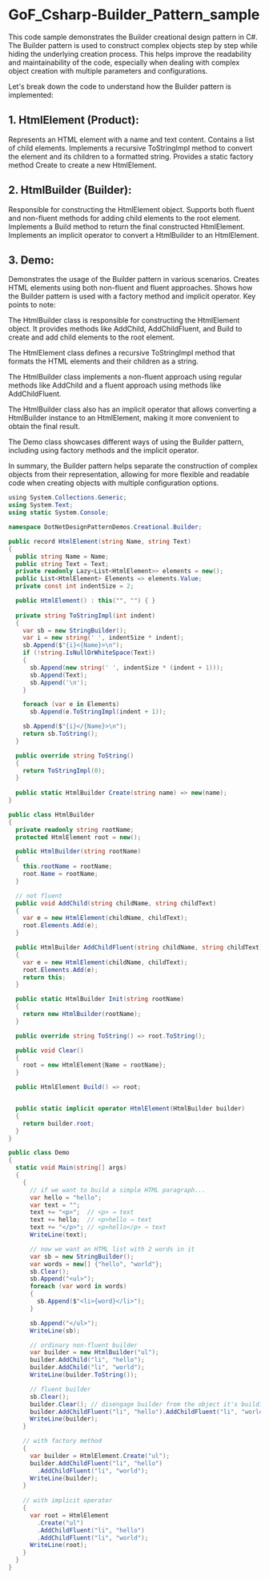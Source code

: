 # GoF_Csharp-Builder_Pattern_sample

This code sample demonstrates the Builder creational design pattern in C#. The Builder pattern is used to construct complex objects step by step while hiding the underlying creation process. This helps improve the readability and maintainability of the code, especially when dealing with complex object creation with multiple parameters and configurations.

Let's break down the code to understand how the Builder pattern is implemented:

## 1. HtmlElement (Product):
Represents an HTML element with a name and text content.
Contains a list of child elements.
Implements a recursive ToStringImpl method to convert the element and its children to a formatted string.
Provides a static factory method Create to create a new HtmlElement.

## 2. HtmlBuilder (Builder):
Responsible for constructing the HtmlElement object.
Supports both fluent and non-fluent methods for adding child elements to the root element.
Implements a Build method to return the final constructed HtmlElement.
Implements an implicit operator to convert a HtmlBuilder to an HtmlElement.

## 3. Demo:
Demonstrates the usage of the Builder pattern in various scenarios.
Creates HTML elements using both non-fluent and fluent approaches.
Shows how the Builder pattern is used with a factory method and implicit operator.
Key points to note:

The HtmlBuilder class is responsible for constructing the HtmlElement object. It provides methods like AddChild, AddChildFluent, and Build to create and add child elements to the root element.

The HtmlElement class defines a recursive ToStringImpl method that formats the HTML elements and their children as a string.

The HtmlBuilder class implements a non-fluent approach using regular methods like AddChild and a fluent approach using methods like AddChildFluent.

The HtmlBuilder class also has an implicit operator that allows converting a HtmlBuilder instance to an HtmlElement, making it more convenient to obtain the final result.

The Demo class showcases different ways of using the Builder pattern, including using factory methods and the implicit operator.

In summary, the Builder pattern helps separate the construction of complex objects from their representation, allowing for more flexible and readable code when creating objects with multiple configuration options.

```csharp
﻿using System.Collections.Generic;
using System.Text;
using static System.Console;

namespace DotNetDesignPatternDemos.Creational.Builder;

public record HtmlElement(string Name, string Text)
{
  public string Name = Name;
  public string Text = Text;
  private readonly Lazy<List<HtmlElement>> elements = new();
  public List<HtmlElement> Elements => elements.Value;
  private const int indentSize = 2;

  public HtmlElement() : this("", "") { }
  
  private string ToStringImpl(int indent)
  {
    var sb = new StringBuilder();
    var i = new string(' ', indentSize * indent);
    sb.Append($"{i}<{Name}>\n");
    if (!string.IsNullOrWhiteSpace(Text))
    {
      sb.Append(new string(' ', indentSize * (indent + 1)));
      sb.Append(Text);
      sb.Append('\n');
    }

    foreach (var e in Elements)
      sb.Append(e.ToStringImpl(indent + 1));

    sb.Append($"{i}</{Name}>\n");
    return sb.ToString();
  }

  public override string ToString()
  {
    return ToStringImpl(0);
  }
    
  public static HtmlBuilder Create(string name) => new(name);
}

public class HtmlBuilder
{
  private readonly string rootName;
  protected HtmlElement root = new();

  public HtmlBuilder(string rootName)
  {
    this.rootName = rootName;
    root.Name = rootName;
  }

  // not fluent
  public void AddChild(string childName, string childText)
  {
    var e = new HtmlElement(childName, childText);
    root.Elements.Add(e);
  }

  public HtmlBuilder AddChildFluent(string childName, string childText)
  {
    var e = new HtmlElement(childName, childText);
    root.Elements.Add(e);
    return this;
  }

  public static HtmlBuilder Init(string rootName)
  {
    return new HtmlBuilder(rootName);
  }

  public override string ToString() => root.ToString();

  public void Clear()
  {
    root = new HtmlElement{Name = rootName};
  }

  public HtmlElement Build() => root;


  public static implicit operator HtmlElement(HtmlBuilder builder)
  {
    return builder.root;
  }
}

public class Demo
{
  static void Main(string[] args)
  {
    {
      // if we want to build a simple HTML paragraph...
      var hello = "hello";
      var text = "";
      text += "<p>";  // <p> → text
      text += hello;  // <p>hello → text
      text += "</p>"; // <p>hello</p> → text
      WriteLine(text);

      // now we want an HTML list with 2 words in it
      var sb = new StringBuilder();
      var words = new[] {"hello", "world"};
      sb.Clear();
      sb.Append("<ul>");
      foreach (var word in words)
      {
        sb.Append($"<li>{word}</li>");
      }

      sb.Append("</ul>");
      WriteLine(sb);

      // ordinary non-fluent builder
      var builder = new HtmlBuilder("ul");
      builder.AddChild("li", "hello");
      builder.AddChild("li", "world");
      WriteLine(builder.ToString());

      // fluent builder
      sb.Clear();
      builder.Clear(); // disengage builder from the object it's building, then...
      builder.AddChildFluent("li", "hello").AddChildFluent("li", "world");
      WriteLine(builder);
    }

    // with factory method
    {
      var builder = HtmlElement.Create("ul");
      builder.AddChildFluent("li", "hello")
        .AddChildFluent("li", "world");
      WriteLine(builder);
    }
      
    // with implicit operator
    {
      var root = HtmlElement
        .Create("ul")
        .AddChildFluent("li", "hello")
        .AddChildFluent("li", "world");
      WriteLine(root);
    }
  }
}
```












